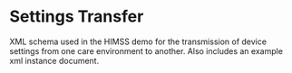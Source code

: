 Settings Transfer
===========

XML schema used in the HIMSS demo for the transmission of device settings from one care environment to another.  Also includes an example xml instance document.